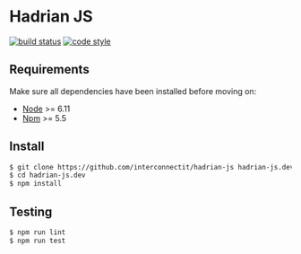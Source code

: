 # Hadrian JS

[![build status](https://img.shields.io/travis/interconnectit/hadrian-js.svg?style=flat-square)](https://travis-ci.org/interconnectit/hadrian-js)
[![code style](https://img.shields.io/badge/code%20style-standard-brightgreen.svg?style=for-the-badge)](http://standardjs.com)

## Requirements

Make sure all dependencies have been installed before moving on:

* [Node](https://nodejs.org/en/) >= 6.11
* [Npm](https://www.npmjs.com/get-npm) >= 5.5

## Install

``` bash
$ git clone https://github.com/interconnectit/hadrian-js hadrian-js.dev
$ cd hadrian-js.dev
$ npm install
```

## Testing

``` bash
$ npm run lint
$ npm run test
```
